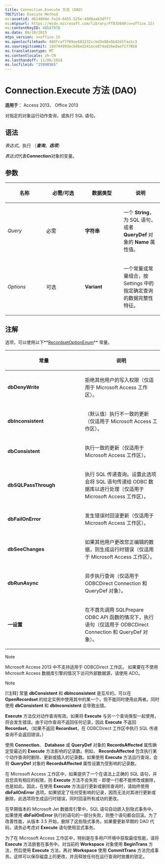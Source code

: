 ```yaml
---
title: Connection.Execute 方法 (DAO)
TOCTitle: Execute Method
ms:assetid: d6140d4e-fa14-6455-525e-49d8aab3dff7
ms:mtpsurl: https://msdn.microsoft.com/library/Ff835040(v=office.15)
ms:contentKeyID: 48547978
ms.date: 09/18/2015
mtps_version: v=office.15
ms.openlocfilehash: 488fca77f09ae683232ccbd3e88a5b42d1faa1c3
ms.sourcegitcommit: 1dd744993ecb4bed241ace874ad26edaef1778b8
ms.translationtype: MT
ms.contentlocale: zh-CN
ms.lasthandoff: 11/06/2018
ms.locfileid: "25998565"
---
```

# <a name="connectionexecute-method-dao"></a>Connection.Execute 方法 (DAO)

**适用于**： Access 2013、 Office 2013

对指定的对象运行动作查询，或执行 SQL 语句。

## <a name="syntax"></a>语法

*表达式*。执行 （***查询***，***选项***）

*表达式*代表**Connection**对象的变量。

## <a name="parameters"></a>参数

<table>
<colgroup>
<col style="width: 25%" />
<col style="width: 25%" />
<col style="width: 25%" />
<col style="width: 25%" />
</colgroup>
<thead>
<tr class="header">
<th><p>名称</p></th>
<th><p>必需/可选</p></th>
<th><p>数据类型</p></th>
<th><p>说明</p></th>
</tr>
</thead>
<tbody>
<tr class="odd">
<td><p><em>Query</em></p></td>
<td><p>必需</p></td>
<td><p><strong>字符串</strong></p></td>
<td><p>一个 <strong>String</strong>，为 SQL 语句，或者 <strong>QueryDef</strong> 对象的 <strong>Name</strong> 属性值。</p></td>
</tr>
<tr class="even">
<td><p><em>Options</em></p></td>
<td><p>可选</p></td>
<td><p><strong>Variant</strong></p></td>
<td><p>一个常量或常量组合，按 Settings 中的指定确定查询的数据完整性特征。</p></td>
</tr>
</tbody>
</table>


## <a name="remarks"></a>注解

选项，可以使用以下**[RecordsetOptionEnum](recordsetoptionenum-enumeration-dao.md)** 常量。

<table>
<colgroup>
<col style="width: 50%" />
<col style="width: 50%" />
</colgroup>
<thead>
<tr class="header">
<th><p>常量</p></th>
<th><p>说明</p></th>
</tr>
</thead>
<tbody>
<tr class="odd">
<td><p><strong>dbDenyWrite</strong></p></td>
<td><p>拒绝其他用户的写入权限（仅适用于 Microsoft Access 工作区）。</p></td>
</tr>
<tr class="even">
<td><p><strong>dbInconsistent</strong></p></td>
<td><p>（默认值）执行不一致的更新（仅适用于 Microsoft Access 工作区）。</p></td>
</tr>
<tr class="odd">
<td><p><strong>dbConsistent</strong></p></td>
<td><p>执行一致的更新（仅适用于 Microsoft Access 工作区）。</p></td>
</tr>
<tr class="even">
<td><p><strong>dbSQLPassThrough</strong></p></td>
<td><p>执行 SQL 传递查询。设置此选项会将 SQL 语句传递给 ODBC 数据库以进行处理（仅适用于 Microsoft Access 工作区）。</p></td>
</tr>
<tr class="odd">
<td><p><strong>dbFailOnError</strong></p></td>
<td><p>发生错误时回滚更新（仅适用于 Microsoft Access 工作区）。</p></td>
</tr>
<tr class="even">
<td><p><strong>dbSeeChanges</strong></p></td>
<td><p>如果其他用户更改您正编辑的数据，则生成运行时错误（仅适用于 Microsoft Access 工作区）。</p></td>
</tr>
<tr class="odd">
<td><p><strong>dbRunAsync</strong></p></td>
<td><p>异步执行查询（仅适用于 ODBCDirect Connection 和 QueryDef 对象）。</p></td>
</tr>
<tr class="even">
<td><p><strong>一设置</strong></p></td>
<td><p>在不首先调用 SQLPrepare ODBC API 函数的情况下，执行语句（仅适用于 ODBCDirect Connection 和 QueryDef 对象）。</p></td>
</tr>
</tbody>
</table>

> [!NOTE]
> Microsoft Access 2013 中不支持适用于 ODBCDirect 工作区。 如果要在不使用 Microsoft Access 数据库引擎的情况下访问外部数据源，请使用 ADO。

> [!NOTE]
> [!注释] 常量 **dbConsistent** 和 **dbInconsistent** 是互斥的。可以在 **OpenRecordset** 的给定实例中使用其中的某一个，但不能同时使用此两者。同时使用 **dbConsistent** 和 **dbInconsistent** 会导致出错。

**Execute** 方法仅对动作查询有效。如果将 **Execute** 与另一个查询类型一起使用，将会发生错误。由于动作查询不返回任何记录，因此 **Execute** 不返回 **Recordset**。（如果不返回 **Recordset**，在 ODBCDirect 工作区中执行 SQL 传递查询不会返回错误。）

使用 **Connection**、 **Database** 或 **QueryDef** 对象的 **RecordsAffected** 属性确定受最近的 **Execute** 方法影响的记录数。例如， **RecordsAffected** 包含执行某个动作查询时删除、更新或插入的记录数。如果使用 **Execute** 方法运行查询，会将 **QueryDef** 对象的 **RecordsAffected** 属性设置为受影响的记录数。

在 Microsoft Access 工作区中，如果提供了一个在语法上正确的 SQL 语句，并且您具有相应的权限，则 **Execute** 方法不会失败 - 即使一行都不能修改或删除，也是如此。因此，在使用 **Execute** 方法运行更新或删除查询时，请始终使用 **dbFailOnError** 选项。如果锁定了任何受影响的记录，因而无法对其进行更新或删除，此选项将生成运行时错误，同时回滚所有成功的更改。

在早期版本的 Microsoft Jet 数据库引擎中，SQL 语句自动嵌入到隐式事务中。如果使用 **dbFailOnError** 执行的语句的一部分失败，则整个语句都会回滚。为了改善性能，从版本 3.5 开始，删除了这些隐式事务。如果要更新早期的 DAO 代码，请务必考虑对 **Execute** 语句使用显式事务。

为了在 Microsoft Access 工作区中，特别是在多用户环境中获取最佳性能，请将 **Execute** 方法嵌套在事务中。对当前的 **Workspace** 对象使用 **BeginTrans** 方法，然后使用 **Execute** 方法，再对 **Workspace** 使用 **CommitTrans** 方法完成事务。这样可以保存磁盘上的更改，并且释放任何在运行查询时放置的锁定。

